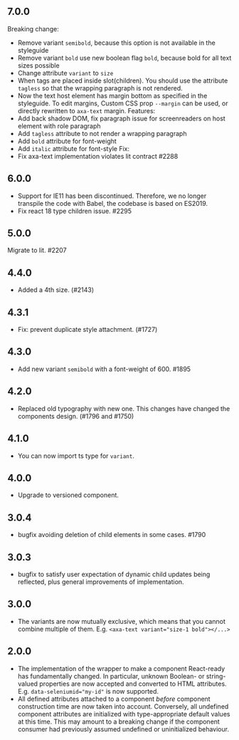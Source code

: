 ## 7.0.0

Breaking change:
- Remove variant `semibold`, because this option is not available in the styleguide
- Remove variant `bold` use new boolean flag `bold`, because bold for all text sizes possible
- Change attribute `variant` to `size`
- When tags are placed inside slot(children). You should use the attribute `tagless` so that the wrapping paragraph is not rendered.
- Now the text host element has margin bottom as specified in the styleguide. To edit margins, Custom CSS prop `--margin` can be used, or directly rewritten to `axa-text` margin.
Features:
- Add back shadow DOM, fix paragraph issue for screenreaders on host element with role paragraph
- Add `tagless` attribute to not render a wrapping paragraph
- Add `bold` attribute for font-weight
- Add `italic` attribute for font-style
Fix:
- Fix axa-text implementation violates lit contract #2288

## 6.0.0

- Support for IE11 has been discontinued. Therefore, we no longer transpile the code with Babel, the codebase is based on ES2019.
- Fix react 18 type children issue. #2295

## 5.0.0

Migrate to lit. #2207

## 4.4.0

- Added a 4th size. (#2143)

## 4.3.1

- Fix: prevent duplicate style attachment. (#1727)

## 4.3.0

- Add new variant `semibold` with a font-weight of 600. #1895

## 4.2.0

- Replaced old typography with new one. This changes have changed the components design. (#1796 and #1750)

## 4.1.0

- You can now import ts type for `variant`.

## 4.0.0

- Upgrade to versioned component.

## 3.0.4

- bugfix avoiding deletion of child elements in some cases. #1790

## 3.0.3

- bugfix to satisfy user expectation of dynamic child updates being reflected, plus general improvements of
  implementation.

## 3.0.0

- The variants are now mutually exclusive, which means that you cannot combine multiple of them. E.g. `<axa-text variant="size-1 bold"></...>`

## 2.0.0

- The implementation of the wrapper to make a component React-ready has
  fundamentally changed. In particular, unknown Boolean- or
  string-valued properties are now accepted and converted to HTML
  attributes. E.g. `data-seleniumid="my-id"` is now supported.
- All defined attributes attached to a component _before_ component
  construction time are now taken into account. Conversely, all undefined
  component attributes are initialized with type-appropriate default
  values at this time. This may amount to a breaking change if the
  component consumer had previously assumed undefined or uninitialized
  behaviour.
